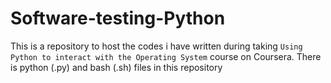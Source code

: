 # Software-testing-Python
This is a repository to host the codes i have written during taking `Using Python to interact with the Operating System` course on Coursera. 
There is python (.py) and bash (.sh) files in this repository 